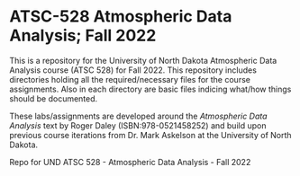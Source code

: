 # ATSC-528 Atmospheric Data Analysis; Fall 2022

This is a repository for the University of North Dakota Atmospheric Data Analysis course (ATSC 528) for Fall 2022.  This repository includes directories holding all the required/necessary files for the course assignments.  Also in each directory are basic files indicing what/how things should be documented.

These labs/assignments are developed around the *Atmospheric Data Analysis* text by Roger Daley (ISBN:978-0521458252) and build upon previous course iterations from Dr. Mark Askelson at the University of North Dakota.


Repo for UND ATSC 528 - Atmospheric Data Analysis - Fall 2022
